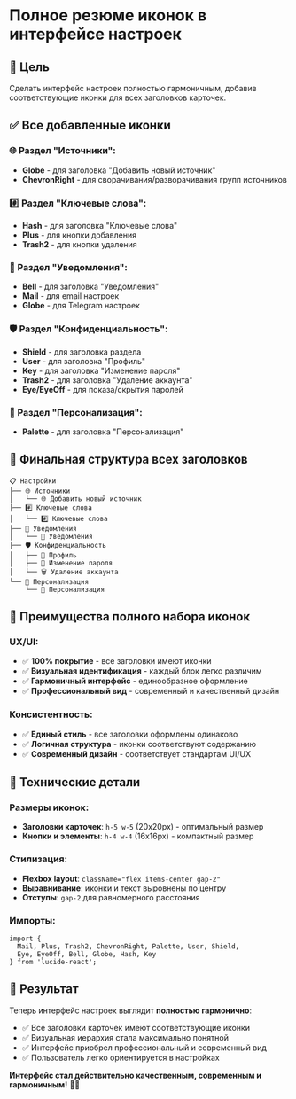 # Полное резюме иконок в интерфейсе настроек

## 🎯 Цель
Сделать интерфейс настроек полностью гармоничным, добавив соответствующие иконки для всех заголовков карточек.

## ✅ Все добавленные иконки

### 🌐 Раздел "Источники":
- **Globe** - для заголовка "Добавить новый источник"
- **ChevronRight** - для сворачивания/разворачивания групп источников

### #️⃣ Раздел "Ключевые слова":
- **Hash** - для заголовка "Ключевые слова"
- **Plus** - для кнопки добавления
- **Trash2** - для кнопки удаления

### 🔔 Раздел "Уведомления":
- **Bell** - для заголовка "Уведомления"
- **Mail** - для email настроек
- **Globe** - для Telegram настроек

### 🛡️ Раздел "Конфиденциальность":
- **Shield** - для заголовка раздела
- **User** - для заголовка "Профиль"
- **Key** - для заголовка "Изменение пароля"
- **Trash2** - для заголовка "Удаление аккаунта"
- **Eye/EyeOff** - для показа/скрытия паролей

### 🎨 Раздел "Персонализация":
- **Palette** - для заголовка "Персонализация"

## 🎨 Финальная структура всех заголовков

```
📋 Настройки
├── 🌐 Источники
│   └── 🌐 Добавить новый источник
├── #️⃣ Ключевые слова
│   └── #️⃣ Ключевые слова
├── 🔔 Уведомления
│   └── 🔔 Уведомления
├── 🛡️ Конфиденциальность
│   ├── 👤 Профиль
│   ├── 🔑 Изменение пароля
│   └── 🗑️ Удаление аккаунта
└── 🎨 Персонализация
    └── 🎨 Персонализация
```

## 🚀 Преимущества полного набора иконок

### UX/UI:
- ✅ **100% покрытие** - все заголовки имеют иконки
- ✅ **Визуальная идентификация** - каждый блок легко различим
- ✅ **Гармоничный интерфейс** - единообразное оформление
- ✅ **Профессиональный вид** - современный и качественный дизайн

### Консистентность:
- ✅ **Единый стиль** - все заголовки оформлены одинаково
- ✅ **Логичная структура** - иконки соответствуют содержанию
- ✅ **Современный дизайн** - соответствует стандартам UI/UX

## 🔧 Технические детали

### Размеры иконок:
- **Заголовки карточек**: `h-5 w-5` (20x20px) - оптимальный размер
- **Кнопки и элементы**: `h-4 w-4` (16x16px) - компактный размер

### Стилизация:
- **Flexbox layout**: `className="flex items-center gap-2"`
- **Выравнивание**: иконки и текст выровнены по центру
- **Отступы**: `gap-2` для равномерного расстояния

### Импорты:
```tsx
import { 
  Mail, Plus, Trash2, ChevronRight, Palette, User, Shield, 
  Eye, EyeOff, Bell, Globe, Hash, Key 
} from 'lucide-react';
```

## 🎉 Результат

Теперь интерфейс настроек выглядит **полностью гармонично**:
- ✅ Все заголовки карточек имеют соответствующие иконки
- ✅ Визуальная иерархия стала максимально понятной
- ✅ Интерфейс приобрел профессиональный и современный вид
- ✅ Пользователь легко ориентируется в настройках

**Интерфейс стал действительно качественным, современным и гармоничным!** 🚀✨
